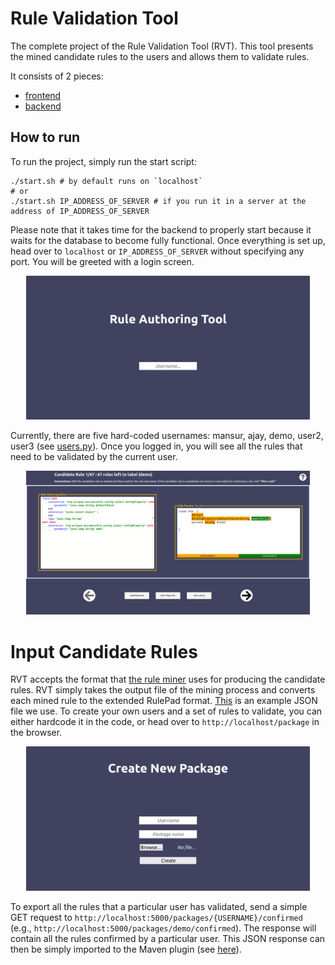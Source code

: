 # Rule Validation Tool

The complete project of the Rule Validation Tool (RVT). This tool presents the mined candidate rules to the users and allows them to validate rules.

It consists of 2 pieces:
- [frontend](./frontend/)
- [backend](./backend/)

## How to run

To run the project, simply run the start script:

```shell
./start.sh # by default runs on `localhost`
# or
./start.sh IP_ADDRESS_OF_SERVER # if you run it in a server at the address of IP_ADDRESS_OF_SERVER
```

Please note that it takes time for the backend to properly start because it waits for the database to become fully functional. Once everything is set up, head over to `localhost` or `IP_ADDRESS_OF_SERVER` without specifying any port. You will be greeted with a login screen. 

<p align="center">
  <img src="../assets/1_login_landing_page.png" width="90%" />
</p>

Currently, there are five hard-coded usernames: mansur, ajay, demo, user2, user3 (see [users.py](./backend/src/db/users.py)). Once you logged in, you will see all the rules that need to be validated by the current user.

<p align="center">
  <img src="../assets/2_rule_validation_page.png" width="90%" />
</p>

# Input Candidate Rules

RVT accepts the format that [the rule miner](https://github.com/ualberta-smr/MiningAnnotationUsageRules) uses for producing the candidate rules. RVT simply takes the output file of the mining process and converts each mined rule to the extended RulePad format.  [This](./backend/data/evaluation/original12.json) is an example JSON file we use. To create your own users and a set of rules to validate, you can either hardcode it in the code, or head over to `http://localhost/package` in the browser.

<p align="center">
  <img src="../assets/3_create_new_package_page.png" width="90%" />
</p>

To export all the rules that a particular user has validated, send a simple GET request to `http://localhost:5000/packages/{USERNAME}/confirmed` (e.g., `http://localhost:5000/packages/demo/confirmed`). The response will contain all the rules confirmed by a particular user. This JSON response can then be simply imported to the Maven plugin (see [here](../violation-detector/violation-detector-maven-plugin/src/main/resources/)). 